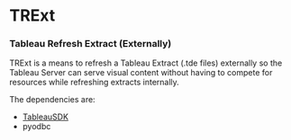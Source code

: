 # TRExt
### Tableau Refresh Extract (Externally)


TRExt is a means to refresh a Tableau Extract (.tde files) externally so the Tableau Server can 
serve visual content without having to compete for resources while refreshing extracts internally.

The dependencies are:

- [TableauSDK](https://onlinehelp.tableau.com/current/api/sdk/en-us/SDK/tableau_sdk_installing.htm)
- pyodbc
 
 